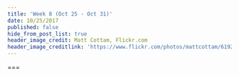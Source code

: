 ```yaml
---
title: 'Week 8 (Oct 25 - Oct 31)'
date: 10/25/2017
published: false
hide_from_post_list: true
header_image_credit: Matt Cottam, Flickr.com
header_image_creditlink: 'https://www.flickr.com/photos/mattcottam/6192507935/'
---
```


<!--- Your weekly summary content goes below here -->

<!--- Your weekly summary content goes above here -->

===

<!--- Your weekly materials content goes below here -->
